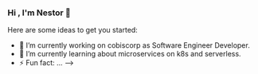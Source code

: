 ### Hi , I'm Nestor 👋


Here are some ideas to get you started:

- 🔭 I’m currently working on cobiscorp as Software Engineer Developer.
- 🌱 I’m currently learning about microservices on k8s and serverless.
- ⚡ Fun fact: ...
-->
